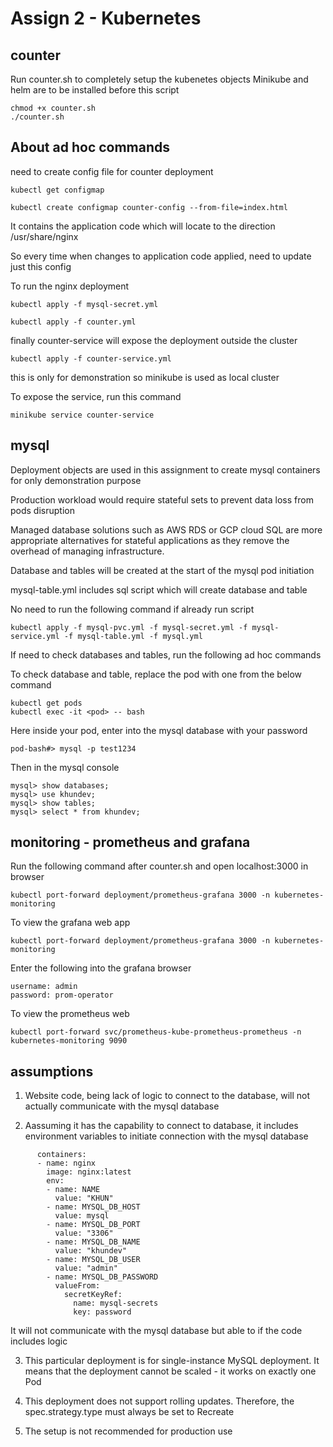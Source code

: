 # Assign 2 - Kubernetes 

## counter
Run counter.sh to completely setup the kubenetes objects
Minikube and helm are to be installed before this script
```
chmod +x counter.sh
./counter.sh
```

## About ad hoc commands
need to create config file for counter deployment
```
kubectl get configmap
```
```
kubectl create configmap counter-config --from-file=index.html
```
It contains the application code which will locate to the direction /usr/share/nginx 

So every time when changes to application code applied, need to update just this config

To run the nginx deployment
```
kubectl apply -f mysql-secret.yml
```
```
kubectl apply -f counter.yml
```

finally counter-service will expose the deployment outside the cluster
```
kubectl apply -f counter-service.yml
```

this is only for demonstration so minikube is used as local cluster

To expose the service, run this command
```
minikube service counter-service
```

## mysql
Deployment objects are used in this assignment to create mysql containers for only demonstration purpose

Production workload would require stateful sets to prevent data loss from pods disruption

Managed database solutions such as AWS RDS or GCP cloud SQL are more appropriate alternatives for stateful applications as they remove the overhead of managing infrastructure.

Database and tables will be created at the start of the mysql pod initiation

mysql-table.yml includes sql script which will create database and table

No need to run the following command if already run script
```
kubectl apply -f mysql-pvc.yml -f mysql-secret.yml -f mysql-service.yml -f mysql-table.yml -f mysql.yml
```

If need to check databases and tables, run the following ad hoc commands

To check database and table, replace the pod with one from the below command
``` 
kubectl get pods
kubectl exec -it <pod> -- bash
```

Here inside your pod, enter into the mysql database with your password
```
pod-bash#> mysql -p test1234
```

Then in the mysql console
```
mysql> show databases;
mysql> use khundev;
mysql> show tables;
mysql> select * from khundev;
```

## monitoring - prometheus and grafana
Run the following command after counter.sh and open localhost:3000 in browser
```
kubectl port-forward deployment/prometheus-grafana 3000 -n kubernetes-monitoring
```

To view the grafana web app
```
kubectl port-forward deployment/prometheus-grafana 3000 -n kubernetes-monitoring
```
Enter the following into the grafana browser
```
username: admin
password: prom-operator
```

To view the prometheus web
```
kubectl port-forward svc/prometheus-kube-prometheus-prometheus -n kubernetes-monitoring 9090
```
## assumptions
1. Website code, being lack of logic to connect to the database, will not actually communicate with the mysql database

2. Aassuming it has the capability to connect to database, it includes environment variables to initiate connection with the mysql database
```
      containers:
      - name: nginx
        image: nginx:latest
        env:
        - name: NAME
          value: "KHUN"
        - name: MYSQL_DB_HOST
          value: mysql           
        - name: MYSQL_DB_PORT
          value: "3306"            
        - name: MYSQL_DB_NAME
          value: "khundev"            
        - name: MYSQL_DB_USER
          value: "admin"             
        - name: MYSQL_DB_PASSWORD
          valueFrom:
            secretKeyRef:
              name: mysql-secrets
              key: password
```
It will not communicate with the mysql database but able to if the code includes logic

3. This particular deployment is for single-instance MySQL deployment. It means that the deployment cannot be scaled - it works on exactly one Pod

4. This deployment does not support rolling updates. Therefore, the spec.strategy.type must always be set to Recreate

5. The setup is not recommended for production use
